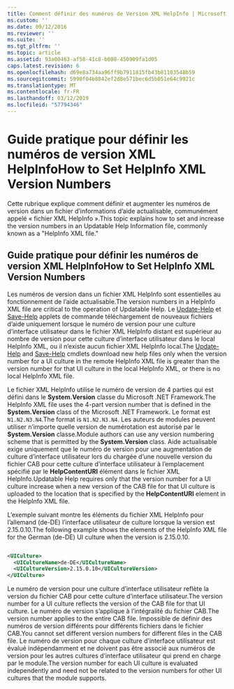 ```yaml
---
title: Comment définir des numéros de Version XML HelpInfo | Microsoft Docs
ms.custom: ''
ms.date: 09/12/2016
ms.reviewer: ''
ms.suite: ''
ms.tgt_pltfrm: ''
ms.topic: article
ms.assetid: 93a00463-af58-41c8-b088-450909fa1d05
caps.latest.revision: 6
ms.openlocfilehash: d69e8a734aa96ff9b7911815fb43b81103548b59
ms.sourcegitcommit: 5990f04b8042ef2d8e571bec6d5b051e64c9921c
ms.translationtype: MT
ms.contentlocale: fr-FR
ms.lasthandoff: 03/12/2019
ms.locfileid: "57794346"
---
```

# <a name="how-to-set-helpinfo-xml-version-numbers"></a><span data-ttu-id="13249-102">Guide pratique pour définir les numéros de version XML HelpInfo</span><span class="sxs-lookup"><span data-stu-id="13249-102">How to Set HelpInfo XML Version Numbers</span></span>

<span data-ttu-id="13249-103">Cette rubrique explique comment définir et augmenter les numéros de version dans un fichier d’informations d’aide actualisable, communément appelé « fichier XML HelpInfo ».</span><span class="sxs-lookup"><span data-stu-id="13249-103">This topic explains how to set and increase the version numbers in an Updatable Help Information file, commonly known as a "HelpInfo XML file."</span></span>

## <a name="how-to-set-helpinfo-xml-version-numbers"></a><span data-ttu-id="13249-104">Guide pratique pour définir les numéros de version XML HelpInfo</span><span class="sxs-lookup"><span data-stu-id="13249-104">How to Set HelpInfo XML Version Numbers</span></span>

<span data-ttu-id="13249-105">Les numéros de version dans un fichier XML HelpInfo sont essentielles au fonctionnement de l’aide actualisable.</span><span class="sxs-lookup"><span data-stu-id="13249-105">The version numbers in a HelpInfo XML file are critical to the operation of Updatable Help.</span></span> <span data-ttu-id="13249-106">Le [Update-Help](/powershell/module/Microsoft.PowerShell.Core/Update-Help) et [Save-Help](/powershell/module/Microsoft.PowerShell.Core/Update-Help) applets de commande téléchargement de nouveaux fichiers d’aide uniquement lorsque le numéro de version pour une culture d’interface utilisateur dans le fichier XML HelpInfo distant est supérieur au nombre de version pour cette culture d’interface utilisateur dans le local HelpInfo XML, ou il n’existe aucun fichier XML HelpInfo local.</span><span class="sxs-lookup"><span data-stu-id="13249-106">The [Update-Help](/powershell/module/Microsoft.PowerShell.Core/Update-Help) and [Save-Help](/powershell/module/Microsoft.PowerShell.Core/Update-Help) cmdlets download new help files only when the version number for a UI culture in the remote HelpInfo XML file is greater than the version number for that UI culture in the local HelpInfo XML, or there is no local HelpInfo XML file.</span></span>

<span data-ttu-id="13249-107">Le fichier XML HelpInfo utilise le numéro de version de 4 parties qui est défini dans le **System.Version** classe du Microsoft .NET Framework.</span><span class="sxs-lookup"><span data-stu-id="13249-107">The HelpInfo XML file uses the 4-part version number that is defined in the **System.Version** class of the Microsoft .NET Framework.</span></span> <span data-ttu-id="13249-108">Le format est `N1.N2.N3.N4`.</span><span class="sxs-lookup"><span data-stu-id="13249-108">The format is `N1.N2.N3.N4`.</span></span> <span data-ttu-id="13249-109">Les auteurs de modules peuvent utiliser n’importe quelle version de numérotation est autorisé par le **System.Version** classe.</span><span class="sxs-lookup"><span data-stu-id="13249-109">Module authors can use any version numbering scheme that is permitted by the **System.Version** class.</span></span> <span data-ttu-id="13249-110">Aide actualisable exige uniquement que le numéro de version pour une augmentation de culture d’interface utilisateur lors du chargée d’une nouvelle version du fichier CAB pour cette culture d’interface utilisateur à l’emplacement spécifié par le **HelpContentURI** élément dans le fichier XML HelpInfo.</span><span class="sxs-lookup"><span data-stu-id="13249-110">Updatable Help requires only that the version number for a UI culture increase when a new version of the CAB file for that UI culture is uploaded to the location that is specified by the **HelpContentURI** element in the HelpInfo XML file.</span></span>

<span data-ttu-id="13249-111">L’exemple suivant montre les éléments du fichier XML HelpInfo pour l’allemand (de-DE) l’interface utilisateur de culture lorsque la version est 2.15.0.10.</span><span class="sxs-lookup"><span data-stu-id="13249-111">The following example shows the elements of the HelpInfo XML file for the German (de-DE) UI culture when the version is 2.15.0.10.</span></span>

```xml

<UICulture>
  <UICultureName>de-DE</UICultureName>
  <UICultureVersion>2.15.0.10</UICultureVersion>
</UICulture>
```

<span data-ttu-id="13249-112">Le numéro de version pour une culture d’interface utilisateur reflète la version du fichier CAB pour cette culture d’interface utilisateur.</span><span class="sxs-lookup"><span data-stu-id="13249-112">The version number for a UI culture reflects the version of the CAB file for that UI culture.</span></span> <span data-ttu-id="13249-113">Le numéro de version s’applique à l’intégralité du fichier CAB.</span><span class="sxs-lookup"><span data-stu-id="13249-113">The version number applies to the entire CAB file.</span></span> <span data-ttu-id="13249-114">Impossible de définir des numéros de version différents pour différents fichiers dans le fichier CAB.</span><span class="sxs-lookup"><span data-stu-id="13249-114">You cannot set different version numbers for different files in the CAB file.</span></span> <span data-ttu-id="13249-115">Le numéro de version pour chaque culture d’interface utilisateur est évalué indépendamment et ne doivent pas être associé aux numéros de version pour les autres cultures d’interface utilisateur qui prend en charge par le module.</span><span class="sxs-lookup"><span data-stu-id="13249-115">The version number for each UI culture is evaluated independently and need not be related to the version numbers for other UI cultures that the module supports.</span></span>